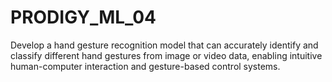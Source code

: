 # PRODIGY_ML_04
Develop a hand gesture recognition model that can accurately identify and classify different hand gestures from image or video data, enabling intuitive human-computer interaction and gesture-based control systems.
